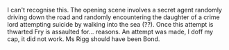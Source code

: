 I can't recognise this. The opening scene involves a secret agent randomly driving down the road and randomly encountering the daughter of a crime lord attempting suicide by walking into the sea (??). Once this attempt is thwarted Fry is assaulted for... reasons. An attempt was made, I doff my cap, it did not work. Ms Rigg should have been Bond.
